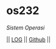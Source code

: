 # os232
*Sistem Operasi*

|| [LOG](TXT/mylog.txt) || [Github](https://github.com/SkyClave/os232/) ||
